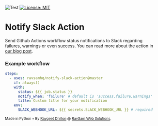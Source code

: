 ![Test](https://github.com/ganttify/action-notify-slack/workflows/Test/badge.svg)
[![License: MIT](https://img.shields.io/badge/License-MIT-yellow.svg)](https://opensource.org/licenses/MIT)

# Notify Slack Action

Send Github Actions workflow status notifications to Slack regarding failures, warnings or even success. You can read more about the action in [our blog post](https://www.ravsam.in/blog/send-slack-notification-when-github-actions-fails/).

### Example workflow

```yaml
steps:
  - uses: ravsamhq/notify-slack-action@master
    if: always()
    with:
      status: ${{ job.status }}
      notify_when: 'failure' # default is 'success,failure,warnings'
      title: Custom title for your notification
    env:
      SLACK_WEBHOOK_URL: ${{ secrets.SLACK_WEBHOOK_URL }} # required
```

<sub>Made in Python &bull; By [Ravgeet Dhillon](https://github.com/ravgeetdhillon) @ [RavSam Web Solutions](https://www.ravsam.in).</sub>
